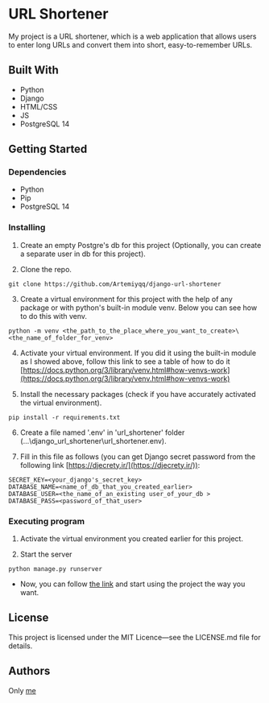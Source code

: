 # URL Shortener

My project is a URL shortener, which is a web application that allows users to enter long URLs and convert them into short, easy-to-remember URLs.

## Built With

* Python
* Django
* HTML/CSS
* JS
* PostgreSQL 14

## Getting Started

### Dependencies

* Python
* Pip
* PostgreSQL 14

### Installing
1. Create an empty Postgre's db for this project (Optionally, you can create a separate user in db for this project).

2. Clone the repo.
```
git clone https://github.com/Artemiyqq/django-url-shortener
```

3. Create a virtual environment for this project with the help of any package or with python's built-in module venv. Below you can see how to do this with venv.
```
python -m venv <the_path_to_the_place_where_you_want_to_create>\<the_name_of_folder_for_venv>
```

4. Activate your virtual environment. If you did it using the built-in module as I showed above, follow this link to see a table of how to do it [https://docs.python.org/3/library/venv.html#how-venvs-work](https://docs.python.org/3/library/venv.html#how-venvs-work)

5. Install the necessary packages (check if you have accurately activated the virtual environment).
```
pip install -r requirements.txt
```

6. Create a file named '.env' in 'url_shortener' folder (...\django_url_shortener\url_shortener\.env).

7. Fill in this file as follows (you can get Django secret password from the following link [https://djecrety.ir/](https://djecrety.ir/)):
```
SECRET_KEY=<your_django's_secret_key>
DATABASE_NAME=<name_of_db_that_you_created_earlier>
DATABASE_USER=<the_name_of_an_existing user_of_your_db >
DATABASE_PASS=<password_of_that_user>

```

### Executing program

1. Activate the virtual environment you created earlier for this project.

2. Start the server
```
python manage.py runserver
```
* Now, you can follow [the link](http://127.0.0.1:8000/) and start using the project the way you want.

## License
This project is licensed under the MIT Licence—see the LICENSE.md file for details.

## Authors
Only [me](https://github.com/Artemiyqq)
